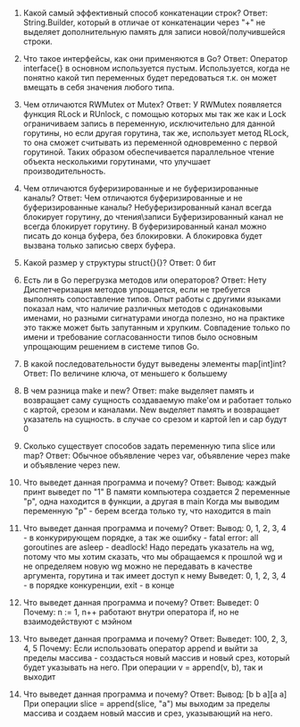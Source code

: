 1) Какой самый эффективный способ конкатенации строк?
Ответ:
String.Builder, который в отличае от конкатенации через "+" не выделяет дополнительную память для записи новой/получившейся строки.

2) Что такое интерфейсы, как они применяются в Go?
Ответ:
Оператор interface{} в основном используется пустым.
Используется, когда не понятно какой тип переменных будет передоваться т.к. он может вмещать в себя значения любого типа.

3) Чем отличаются RWMutex от Mutex?
Ответ:
У RWMutex появляется функция RLock и RUnlock, с помощью которых мы так же как и Lock ограничиваем запись в переменную, исключительно для данной горутины, но если другая горутина, так же, использует метод RLock, то она сможет считывать из переменной одновременно с первой горутиной.
Таких образом обеспечивается параллельное чтение объекта несколькими горутинами, что улучшает производительность.

4) Чем отличаются буферизированные и не буферизированные каналы?
Ответ:
Чем отличаются буферизированные и не буферизированные каналы? Небуферизированный канал всегда блокирует горутину, до чтения\записи Буферизированный канал не всегда блокирует горутину. В буферизированный канал можно писать до конца буфера, без блокировки. А блокировка будет вызвана только записью сверх буфера.

5) Какой размер у структуры struct{}{}?
Ответ: 0 бит

6) Есть ли в Go перегрузка методов или операторов?
Ответ: Нету
Диспетчеризация методов упрощается, если не требуется выполнять сопоставление типов. Опыт работы с другими языками показал нам, что наличие различных методов с одинаковыми именами, но разными сигнатурами иногда полезно, но на практике это также может быть запутанным и хрупким. Совпадение только по имени и требование согласованности типов было основным упрощающим решением в системе типов Go.

7) В какой последовательности будут выведены элементы map[int]int?
Ответ:
По величине ключа, от меньшего к большему

8) В чем разница make и new?
Ответ:
make выделяет память и возвращает саму сущность создаваемую make'ом и работает только с картой, срезом и каналами. 
New выделяет память и возвращает указатель на сущность. в случае со срезом и картой len и cap будут 0

9) Сколько существует способов задать переменную типа slice или map?
Ответ:
Обычное объявление через var, объявление через make и объявление через new.

10. Что выведет данная программа и почему? 
Ответ:
Вывод: каждый принт выведет по "1"
В памяти компьютера создается 2 переменные "p", одна находится в функции, а другая в main
Когда мы выводим переменную "p" - берем всегда только ту, что находится в main

11) Что выведет данная программа и почему? 
Ответ:
Вывод: 0, 1, 2, 3, 4 - в конкурирующем порядке, а так же ошибку - fatal error: all goroutines are asleep - deadlock!
Надо передать указатель на wg, потому что мы хотим сказать, что мы обращаемся к прошлой wg и не определяем новую
wg можно не передавать в качестве аргумента, горутина и так имеет доступ к нему
Выведет: 0, 1, 2, 3, 4 - в порядке конкуренции, exit - в конце

12) Что выведет данная программа и почему?
Ответ:
Выведет: 0
Почему:
n := 1, n++  работают внутри оператора if, но не взаимодействуют с мэйном

13) Что выведет данная программа и почему?
Ответ:
Выведет: 100, 2, 3, 4, 5
Почему:
Если использовать оператор append и выйти за пределы массива - создасться новый массив и новый срез, который будет указывать на него. При операции v = append(v, b), так и выходит

14) Что выведет данная программа и почему?
Ответ:
Вывод: [b b a][a a]
При операции slice = append(slice, "a") мы выходим за пределы массива и создаем новый массив и срез, указывающий на него.
